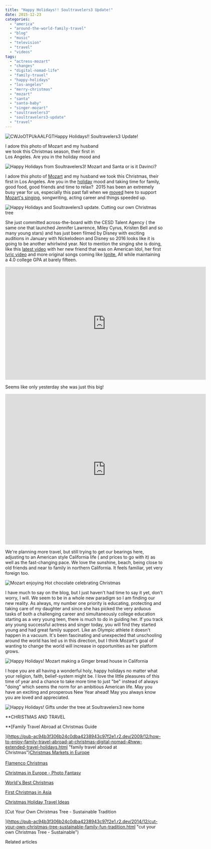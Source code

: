 ```yaml
---
title: "Happy Holidays!! Soultravelers3 Update!"
date: 2015-12-23
categories: 
  - "america"
  - "around-the-world-family-travel"
  - "blog"
  - "music"
  - "television"
  - "travel"
  - "videos"
tags: 
  - "actress-mozart"
  - "changes"
  - "digital-nomad-life"
  - "family-travel"
  - "happy-holidays"
  - "los-angeles"
  - "merry-christmas"
  - "mozart"
  - "santa"
  - "santa-baby"
  - "singer-mozart"
  - "soultravelers3"
  - "soultravelers3-update"
  - "travel"
---
```


![CWJoOTPUkAALFGT](https://pub-ac94b3f306b24c0dba4238943c97f2e1.r2.dev/6a00e5502a9507883301bb08a27037970d.jpg)Happy Holidays!! Soultravelers3 Update!  
  
I adore this photo of Mozart and my husband  
we took this Christmas season, their first in  
Los Angeles. Are you in the holiday mood and

<!--more-->  
![Happy Holidays from Soultravelers3! Mozart and Santa or is it Davinci? ](https://pub-ac94b3f306b24c0dba4238943c97f2e1.r2.dev/6a00e5502a9507883301b8d188163f970c.png)  
  
I adore this photo of [Mozart](http://www.muzicbymozart.com "Mozart") and my husband we took this Christmas, their first in Los Angeles. Are you in the [holiday](https://pub-ac94b3f306b24c0dba4238943c97f2e1.r2.dev/2013/12/happy-holidays-double-your-impact-.html "holiday") mood and taking time for family, good food, good friends and time to relax?  2015 has been an extremely busy year for us, especially this past fall when we [moved](https://pub-ac94b3f306b24c0dba4238943c97f2e1.r2.dev/2015/11/cheap-moving-cross-country-with-uhaul-towing-car.html#more "moved") here to support [Mozart's singing](https://pub-ac94b3f306b24c0dba4238943c97f2e1.r2.dev/2015/02/teen-mozart-singing-red-carpet-grammys.html "Mozart's singing"), songwriting, acting career and things speeded up.   
  
![Happy Holidays and Soultravelers3 update. Cutting our own Christmas tree](https://pub-ac94b3f306b24c0dba4238943c97f2e1.r2.dev/6a00e5502a9507883301b8d188165a970c.png)  
  
  
She just committed across-the-board with the CESD Talent Agency ( the same one that launched Jennifer Lawrence, Miley Cyrus, Kristen Bell and so many young stars) and has just been filmed by Disney with exciting auditions in January with Nickelodeon and Disney so 2016 looks like it is going to be another whirlwind year. Not to mention the singing she is doing, like this [latest video](https://www.youtube.com/watch?v=tzp6STLoTLI "latest video") with her new friend that was on American Idol, her first [lyric video](https://www.youtube.com/watch?v=pWyaDc-UXHU "lyric video") and more original songs coming like [Ignite.](https://www.youtube.com/watch?v=cvKNVLRpWqo "Ignite") All while maintaining a 4.0 college GPA at barely fifteen.   
  
  

<iframe allowfullscreen frameborder="0" height="360" src="https://www.youtube.com/embed/tzp6STLoTLI" width="640"></iframe>

  
  
Seems like only yesterday she was just this big!  
  

<iframe frameborder="s<br" height="480" src="https://www.youtube.com/embed/hxBFv5AAxhw" width="640">&amp;amp;amp;amp;amp;amp;amp;amp;amp;amp;amp;amp;amp;amp;amp;amp;amp;amp;amp;amp;amp;amp;amp;lt;br /&amp;amp;amp;amp;amp;amp;amp;amp;amp;amp;amp;amp;amp;amp;amp;amp;amp;amp;amp;amp;amp;amp;amp;gt; We're planning more travel, but still trying to get our bearings here, adjusting to an American style life ( and prices to go with it) as well as the fast-changing pace ....in slow traffic. We love the sunshine, beach, being close to old friends and near to family in northern California. It feels familiar, yet very foreign too. .&amp;amp;amp;amp;amp;amp;amp;amp;amp;amp;amp;amp;amp;nbsp;&amp;amp;amp;amp;amp;amp;amp;amp;amp;amp;amp;amp;amp;amp;amp;amp;amp;amp;amp;amp;amp;amp;amp;lt;br /&amp;amp;amp;amp;amp;amp;amp;amp;amp;amp;amp;amp;amp;amp;amp;amp;amp;amp;amp;amp;amp;amp;amp;gt;&amp;amp;amp;amp;amp;amp;amp;amp;amp;amp;amp;amp;amp;amp;amp;amp;amp;amp;amp;amp;amp;amp;amp;lt;br /&amp;amp;amp;amp;amp;amp;amp;amp;amp;amp;amp;amp;amp;amp;amp;amp;amp;amp;amp;amp;amp;amp;amp;gt; &amp;amp;amp;amp;amp;amp;amp;amp;amp;amp;amp;amp;amp;amp;amp;amp;amp;amp;amp;amp;amp;amp;amp;lt;a class="asset-img-link" href="https://pub-ac94b3f306b24c0dba4238943c97f2e1.r2.dev/6a00e5502a9507883301b7c7fe3dcb970b-300x225-1.png" style="display: inline;" data-mce-href="https://pub-ac94b3f306b24c0dba4238943c97f2e1.r2.dev/6a00e5502a9507883301b7c7fe3dcb970b-300x225-1.png" data-mce-style="display: inline;"&amp;amp;amp;amp;amp;amp;amp;amp;amp;amp;amp;amp;amp;amp;amp;amp;amp;amp;amp;amp;amp;amp;amp;gt;&amp;amp;amp;amp;amp;amp;amp;amp;amp;amp;amp;amp;amp;amp;amp;amp;amp;amp;amp;amp;amp;amp;amp;lt;img class="asset asset-image at-xid-6a00e5502a9507883301b7c7fe3dcb970b image-full img-responsive" title="6a00e5502a9507883301bb07cb9dc2970d-800wi" src="https://pub-ac94b3f306b24c0dba4238943c97f2e1.r2.dev/6a00e5502a9507883301b7c7fe3dcb970b-300x225-1.png" alt="6a00e5502a9507883301bb07cb9dc2970d-800wi" border="0" data-mce-src="https://pub-ac94b3f306b24c0dba4238943c97f2e1.r2.dev/6a00e5502a9507883301b7c7fe3dcb970b-300x225-1.png" /&amp;amp;amp;amp;amp;amp;amp;amp;amp;amp;amp;amp;amp;amp;amp;amp;amp;amp;amp;amp;amp;amp;amp;gt;&amp;amp;amp;amp;amp;amp;amp;amp;amp;amp;amp;amp;amp;amp;amp;amp;amp;amp;amp;amp;amp;amp;amp;lt;/a&amp;amp;amp;amp;amp;amp;amp;amp;amp;amp;amp;amp;amp;amp;amp;amp;amp;amp;amp;amp;amp;amp;amp;gt;&amp;amp;amp;amp;amp;amp;amp;amp;amp;amp;amp;amp;amp;amp;amp;amp;amp;amp;amp;amp;amp;amp;amp;lt;br /&amp;amp;amp;amp;amp;amp;amp;amp;amp;amp;amp;amp;amp;amp;amp;amp;amp;amp;amp;amp;amp;amp;amp;gt;&amp;amp;amp;amp;amp;amp;amp;amp;amp;amp;amp;amp;amp;amp;amp;amp;amp;amp;amp;amp;amp;amp;amp;lt;br /&amp;amp;amp;amp;amp;amp;amp;amp;amp;amp;amp;amp;amp;amp;amp;amp;amp;amp;amp;amp;amp;amp;amp;gt;&amp;amp;amp;amp;amp;amp;amp;amp;amp;amp;amp;amp;amp;amp;amp;amp;amp;amp;amp;amp;amp;amp;amp;lt;br /&amp;amp;amp;amp;amp;amp;amp;amp;amp;amp;amp;amp;amp;amp;amp;amp;amp;amp;amp;amp;amp;amp;amp;gt; I have much to say on the blog, but I just haven't had time to say it yet, don't worry, &amp;amp;amp;amp;amp;amp;amp;amp;amp;amp;amp;amp;amp;nbsp;I will. We seem to be in a whole new paradigm so I am finding our new reality. As always, my number one priority is educating, protecting and taking care of my daughter and since she has picked the very arduous tasks of both a challenging career and college education starting as a very young teen, there is much to do in guiding her. If you track any young successful actress and singer today, you will find they started young and had great family support. Like an Olympic athlete it doesn't happen in a vacuum .&amp;amp;amp;amp;amp;amp;amp;amp;amp;amp;amp;amp;amp;nbsp;&amp;amp;amp;amp;amp;amp;amp;amp;amp;amp;amp;amp;amp;amp;amp;amp;amp;amp;amp;amp;amp;amp;amp;lt;br /&amp;amp;amp;amp;amp;amp;amp;amp;amp;amp;amp;amp;amp;amp;amp;amp;amp;amp;amp;amp;amp;amp;amp;gt;&amp;amp;amp;amp;amp;amp;amp;amp;amp;amp;amp;amp;amp;amp;amp;amp;amp;amp;amp;amp;amp;amp;amp;lt;br /&amp;amp;amp;amp;amp;amp;amp;amp;amp;amp;amp;amp;amp;amp;amp;amp;amp;amp;amp;amp;amp;amp;amp;gt; &amp;amp;amp;amp;amp;amp;amp;amp;amp;amp;amp;amp;amp;amp;amp;amp;amp;amp;amp;amp;amp;amp;amp;lt;a class="asset-img-link" href="https://pub-ac94b3f306b24c0dba4238943c97f2e1.r2.dev/6a00e5502a9507883301bb08a2ca60970d-300x225-1.jpg" style="display: inline;" data-mce-href="https://pub-ac94b3f306b24c0dba4238943c97f2e1.r2.dev/6a00e5502a9507883301bb08a2ca60970d-300x225-1.jpg" data-mce-style="display: inline;"&amp;amp;amp;amp;amp;amp;amp;amp;amp;amp;amp;amp;amp;amp;amp;amp;amp;amp;amp;amp;amp;amp;amp;gt;&amp;amp;amp;amp;amp;amp;amp;amp;amp;amp;amp;amp;amp;amp;amp;amp;amp;amp;amp;amp;amp;amp;amp;lt;img class="asset asset-image at-xid-6a00e5502a9507883301bb08a2ca60970d image-full img-responsive" title="6a00e5502a95078833017ee678aa35970d-800wi" src="https://pub-ac94b3f306b24c0dba4238943c97f2e1.r2.dev/6a00e5502a9507883301bb08a2ca60970d-300x225-1.jpg" alt="6a00e5502a95078833017ee678aa35970d-800wi" border="0" data-mce-src="https://pub-ac94b3f306b24c0dba4238943c97f2e1.r2.dev/6a00e5502a9507883301bb08a2ca60970d-300x225-1.jpg" /&amp;amp;amp;amp;amp;amp;amp;amp;amp;amp;amp;amp;amp;amp;amp;amp;amp;amp;amp;amp;amp;amp;amp;gt;&amp;amp;amp;amp;amp;amp;amp;amp;amp;amp;amp;amp;amp;amp;amp;amp;amp;amp;amp;amp;amp;amp;amp;lt;/a&amp;amp;amp;amp;amp;amp;amp;amp;amp;amp;amp;amp;amp;amp;amp;amp;amp;amp;amp;amp;amp;amp;amp;gt;&amp;amp;amp;amp;amp;amp;amp;amp;amp;amp;amp;amp;amp;amp;amp;amp;amp;amp;amp;amp;amp;amp;amp;lt;br /&amp;amp;amp;amp;amp;amp;amp;amp;amp;amp;amp;amp;amp;amp;amp;amp;amp;amp;amp;amp;amp;amp;amp;gt;&amp;amp;amp;amp;amp;amp;amp;amp;amp;amp;amp;amp;amp;amp;amp;amp;amp;amp;amp;amp;amp;amp;amp;lt;br /&amp;amp;amp;amp;amp;amp;amp;amp;amp;amp;amp;amp;amp;amp;amp;amp;amp;amp;amp;amp;amp;amp;amp;gt;&amp;amp;amp;amp;amp;amp;amp;amp;amp;amp;amp;amp;amp;amp;amp;amp;amp;amp;amp;amp;amp;amp;amp;lt;br /&amp;amp;amp;amp;amp;amp;amp;amp;amp;amp;amp;amp;amp;amp;amp;amp;amp;amp;amp;amp;amp;amp;amp;gt; I hope you are all having a wonderful holy, happy holidays no matter what your religion, faith, belief-system might be. I love the little pleasures of this time of year and a chance to take more time to just "be" instead of always "doing" which seems the norm for an ambitious American life. May you have an exciting and prosperous New Year ahead. &amp;amp;amp;amp;amp;amp;amp;amp;amp;amp;amp;amp;amp;nbsp;&amp;amp;amp;amp;amp;amp;amp;amp;amp;amp;amp;amp;amp;amp;amp;amp;amp;amp;amp;amp;amp;amp;amp;lt;br /&amp;amp;amp;amp;amp;amp;amp;amp;amp;amp;amp;amp;amp;amp;amp;amp;amp;amp;amp;amp;amp;amp;amp;gt;&amp;amp;amp;amp;amp;amp;amp;amp;amp;amp;amp;amp;amp;amp;amp;amp;amp;amp;amp;amp;amp;amp;amp;lt;br /&amp;amp;amp;amp;amp;amp;amp;amp;amp;amp;amp;amp;amp;amp;amp;amp;amp;amp;amp;amp;amp;amp;amp;gt; &amp;amp;amp;amp;amp;amp;amp;amp;amp;amp;amp;amp;amp;amp;amp;amp;amp;amp;amp;amp;amp;amp;amp;lt;a class="asset-img-link" href="https://pub-ac94b3f306b24c0dba4238943c97f2e1.r2.dev/6a00e5502a9507883301bb08a2ca6e970d.jpg" style="display: inline;" data-mce-href="https://pub-ac94b3f306b24c0dba4238943c97f2e1.r2.dev/6a00e5502a9507883301bb08a2ca6e970d.jpg" data-mce-style="display: inline;"&amp;amp;amp;amp;amp;amp;amp;amp;amp;amp;amp;amp;amp;amp;amp;amp;amp;amp;amp;amp;amp;amp;amp;gt;&amp;amp;amp;amp;amp;amp;amp;amp;amp;amp;amp;amp;amp;amp;amp;amp;amp;amp;amp;amp;amp;amp;amp;lt;img class="asset asset-image at-xid-6a00e5502a9507883301bb08a2ca6e970d image-full img-responsive" title="CWJlnvkUAAAY4EI" src="https://pub-ac94b3f306b24c0dba4238943c97f2e1.r2.dev/6a00e5502a9507883301bb08a2ca6e970d.jpg" alt="CWJlnvkUAAAY4EI" border="0" data-mce-src="https://pub-ac94b3f306b24c0dba4238943c97f2e1.r2.dev/6a00e5502a9507883301bb08a2ca6e970d.jpg" /&amp;amp;amp;amp;amp;amp;amp;amp;amp;amp;amp;amp;amp;amp;amp;amp;amp;amp;amp;amp;amp;amp;amp;gt;&amp;amp;amp;amp;amp;amp;amp;amp;amp;amp;amp;amp;amp;amp;amp;amp;amp;amp;amp;amp;amp;amp;amp;lt;/a&amp;amp;amp;amp;amp;amp;amp;amp;amp;amp;amp;amp;amp;amp;amp;amp;amp;amp;amp;amp;amp;amp;amp;gt;&amp;amp;amp;amp;amp;amp;amp;amp;amp;amp;amp;amp;amp;amp;amp;amp;amp;amp;amp;amp;amp;amp;amp;lt;br /&amp;amp;amp;amp;amp;amp;amp;amp;amp;amp;amp;amp;amp;amp;amp;amp;amp;amp;amp;amp;amp;amp;amp;gt;&amp;amp;amp;amp;amp;amp;amp;amp;amp;amp;amp;amp;amp;amp;amp;amp;amp;amp;amp;amp;amp;amp;amp;lt;br /&amp;amp;amp;amp;amp;amp;amp;amp;amp;amp;amp;amp;amp;amp;amp;amp;amp;amp;amp;amp;amp;amp;amp;gt;&amp;amp;amp;amp;amp;amp;amp;amp;amp;amp;amp;amp;amp;amp;amp;amp;amp;amp;amp;amp;amp;amp;amp;lt;br /&amp;amp;amp;amp;amp;amp;amp;amp;amp;amp;amp;amp;amp;amp;amp;amp;amp;amp;amp;amp;amp;amp;amp;gt;Enjoy some of our Christmas posts from the archives:&amp;amp;amp;amp;amp;amp;amp;amp;amp;amp;amp;amp;amp;amp;amp;amp;amp;amp;amp;amp;amp;amp;amp;lt;br /&amp;amp;amp;amp;amp;amp;amp;amp;amp;amp;amp;amp;amp;amp;amp;amp;amp;amp;amp;amp;amp;amp;amp;gt;&amp;amp;amp;amp;amp;amp;amp;amp;amp;amp;amp;amp;amp;amp;amp;amp;amp;amp;amp;amp;amp;amp;amp;lt;br /&amp;amp;amp;amp;amp;amp;amp;amp;amp;amp;amp;amp;amp;amp;amp;amp;amp;amp;amp;amp;amp;amp;amp;gt;</iframe>

  
  
  
We're planning more travel, but still trying to get our bearings here, adjusting to an American style California life ( and prices to go with it) as well as the fast-changing pace. We love the sunshine, beach, being close to old friends and near to family in northern California. It feels familiar, yet very foreign too.  
  
![Mozart enjoying Hot chocolate celebrating Christmas](https://pub-ac94b3f306b24c0dba4238943c97f2e1.r2.dev/6a00e5502a9507883301bb08a2cda3970d.png)  
  
  
I have much to say on the blog, but I just haven't had time to say it yet, don't worry, I will. We seem to be in a whole new paradigm so I am finding our new reality. As always, my number one priority is educating, protecting and taking care of my daughter and since she has picked the very arduous tasks of both a challenging career and simultaneously college education starting as a very young teen, there is much to do in guiding her. If you track any young successful actress and singer today, you will find they started young and had great family support. Like an Olympic athlete it doesn't happen in a vacuum. It's been fascinating and unexpected that unschooling around the world has led us in this direction, but I think Mozart's goal of wanting to change the world will increase in opportunities as her platform grows.   
  
![Happy Holidays! Mozart making a Ginger bread house in California](https://pub-ac94b3f306b24c0dba4238943c97f2e1.r2.dev/6a00e5502a9507883301b8d1881684970c.png)  
  
  
  
I hope you are all having a wonderful holy, happy holidays no matter what your religion, faith, belief-system might be. I love the little pleasures of this time of year and a chance to take more time to just "be" instead of always "doing" which seems the norm for an ambitious American life. May you have an exciting and prosperous New Year ahead! May you always know you are loved and appreciated.   
  
  
![Happy Holidays! Gifts under the tree at Soultravelers3 new home](https://pub-ac94b3f306b24c0dba4238943c97f2e1.r2.dev/6a00e5502a9507883301bb08a2cdc1970d.png)  
  
  
  

**CHRISTMAS AND TRAVEL  
  
**[Family Travel Abroad at Christmas Guide  
  
](https://pub-ac94b3f306b24c0dba4238943c97f2e1.r2.dev/2009/12/how-to-enjoy-family-travel-abroad-at-christmas-digital-nomad-4hww-extended-travel-holidays.html "family travel abroad at Christmas")[Christmas Markets in Europe](https://pub-ac94b3f306b24c0dba4238943c97f2e1.r2.dev/2011/11/christmas-markets-in-europe-dont-miss.html "Christmas Markets in Europe")[  
](https://pub-ac94b3f306b24c0dba4238943c97f2e1.r2.dev/2010/01/3-kings-in-spain-andalusia-festival-tradition-white-village-christmas-epiphany-12th-night.html "3 kings in Spain")  
[Flamenco Christmas](https://pub-ac94b3f306b24c0dba4238943c97f2e1.r2.dev/2006/12/flamenco-christ.html "Flamenco Christmas")  
  
[Christmas in Europe - Photo Fantasy](https://pub-ac94b3f306b24c0dba4238943c97f2e1.r2.dev/2009/12/christmas-in-europe-a-photo-fantasy-germany-xmas-markets-uk-scandinavia-nordic-holiday.html "christmas in Europe photo fantasy")  
  
[World's Best Christmas](https://pub-ac94b3f306b24c0dba4238943c97f2e1.r2.dev/2012/12/worlds-best-christmas.html "World's Best Christmas")  
  
[First Christmas in Asia](https://pub-ac94b3f306b24c0dba4238943c97f2e1.r2.dev/2010/12/first-christmas-in-asia.html "First Christmas in Asia")

[Christmas Holiday Travel Ideas](https://pub-ac94b3f306b24c0dba4238943c97f2e1.r2.dev/2011/12/christmas-holiday-travel-ideas-for-family-getaways.html "Christmas holiday travel ideas")

[Cut Your Own Christmas Tree - Sustainable Tradition  
  
  
  
  
](https://pub-ac94b3f306b24c0dba4238943c97f2e1.r2.dev/2014/12/cut-your-own-christmas-tree-sustainable-family-fun-tradition.html "cut your own Christmas Tree - Sustainable")  
  
  

  
  
  

Related articles


